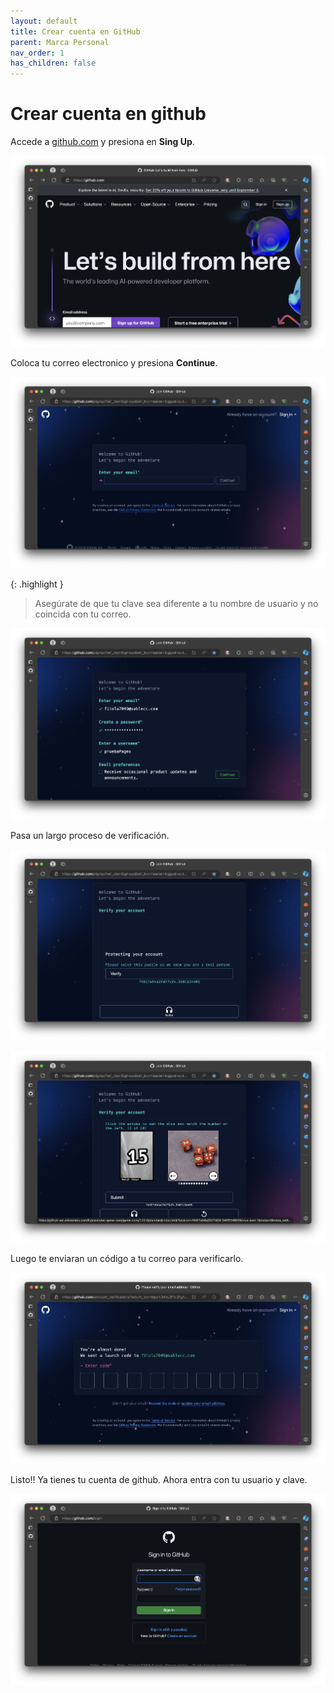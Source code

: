 ```yaml
---
layout: default
title: Crear cuenta en GitHub
parent: Marca Personal
nav_order: 1
has_children: false
---
```


# Crear cuenta en github

Accede a [github.com](https://github.com/) y presiona en **Sing Up**.

![sing up](/docs/marca-personal/crear-cuenta-github/index/images/1.png)

Coloca tu correo electronico y presiona **Continue**.

![email](/docs/marca-personal/crear-cuenta-github/index/images/2.png)

{: .highlight }
> Asegúrate de que tu clave sea diferente a tu nombre de usuario y no coincida con tu correo.

![pass](/docs/marca-personal/crear-cuenta-github/index/images/3.png)

Pasa un largo proceso de verificación.

![verification 1](/docs/marca-personal/crear-cuenta-github/index/images/4.png)

![verification 2](/docs/marca-personal/crear-cuenta-github/index/images/5.png)

Luego te enviaran un código a tu correo para verificarlo.

![verification 3](/docs/marca-personal/crear-cuenta-github/index/images/6.png)

Listo!! Ya tienes tu cuenta de github. Ahora entra con tu usuario y clave.

![autentication](/docs/marca-personal/crear-cuenta-github/index/images/7.png)

